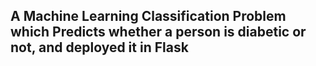## A Machine Learning Classification Problem which Predicts whether a person is diabetic or not, and deployed it in Flask